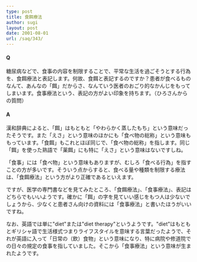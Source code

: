 ```yaml
---
type: post
title: 食餌療法
author: sugi
layout: post
date: 2001-08-01
url: /saq/343/
---
```

#### Q 

糖尿病などで、食事の内容を制限することで、平常な生活を過ごそうとする行為を、食餌療法と表記します。何故、食餌と表記するのですか？患者が食べるものなんて、あんなの「餌」だからさ、なんていう医者のおごり的なかんじをもってしまいます。食事療法という、表記の方がよい印象を持ちます。（ひろさんからの質問）

#### A 

漢和辞典によると、「餌」はもともと「やわらかく蒸したもち」という意味だったそうです。また「えさ」という意味のほかにも「食べ物の総称」という意味ももっています。「食餌」もこれとほぼ同じで、「食べ物の総称」を指します。同じ「餌」を使った熟語で「薬餌」にも特に「えさ」という意味はないですしね。

「食事」には「食べ物」という意味もありますが、むしろ「食べる行為」を指すことの方が多いです。そういう点からすると、食べる量や種類を制限する療法は、「食餌療法」という方がより正確であるといえます。

ですが、医学の専門書などを見てみたところ、「食餌療法」、「食事療法」、表記はどちらでもいいようです。確かに「餌」の字を見ていい感じをもつ人は少ないでしょうから、少なくと患者さん向けの資料には「食事療法」と書いたほうがいいですね。

なお、英語では単に"diet"または"diet therapy"というようです。"diet"はもともとギリシャ語で生活様式つまりライフスタイルを意味する言葉だったようで、それが英語に入って「日常の（飲）食物」という意味になり、特に病院や修道院での日々の規定の食事を指していました。そこから「食事療法」という意味が生まれたようです。